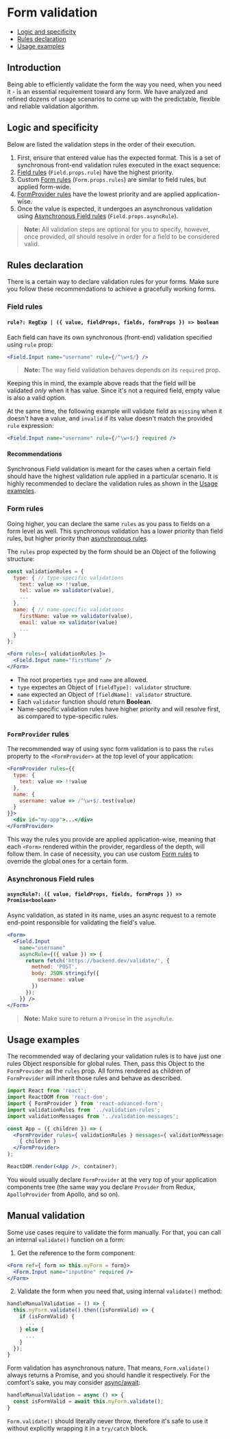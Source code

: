 # Form validation
* [Logic and specificity](#logic-and-specificity)
* [Rules declaration](#rules-declaration)
* [Usage examples](#usage-examples)

## Introduction
Being able to efficiently validate the form the way you need, when you need it - is an essential requirement toward any form. We have analyzed and refined dozens of usage scenarios to come up with the predictable, flexible and reliable validation algorithm.

## Logic and specificity
Below are listed the validation steps in the order of their execution.

1. First, ensure that entered value has the expected format. This is a set of synchronous front-end validation rules executed in the exact sequence:
  1. [Field rules](#field-rules) (`Field.props.rule`) have the highest priority.
  2. Custom [Form rules](#form-rules) (`Form.props.rules`) are similar to field rules, but applied form-wide.
  3. [FormProvider rules]() have the lowest priority and are applied application-wise.
2. Once the value is expected, it undergoes an asynchronous validation using [Asynchronous Field rules](#asynchronous-field-rules) (`Field.props.asyncRule`).

> **Note:** All validation steps are optional for you to specify, however, once provided, *all* should resolve in order for a field to be considered valid.

## Rules declaration
There is a certain way to declare validation rules for your forms. Make sure you follow these recommendations to achieve a gracefully working forms.

### Field rules
#### `rule?: RegExp | ({ value, fieldProps, fields, formProps }) => boolean`
Each field can have its own synchronous (front-end) validation specified using `rule` prop:
```jsx
<Field.Input name="username" rule={/^\w+$/} />
```
> **Note:** The way field validation behaves depends on its `required` prop.

Keeping this in mind, the example above reads that the field will be validated *only* when it has value. Since it's not a required field, empty value is also a valid option.

At the same time, the following example will validate field as `missing` when it doesn't have a value, and `invalid` if its value doesn't match the provided `rule` expression:
```jsx
<Field.Input name="username" rule={/^\w+$/} required />
```

#### Recommendations
Synchronous Field validation is meant for the cases when a certain field should have the highest validation rule applied in a particular scenario. It is highly recommended to declare the validation rules as shown in the [Usage examples](#usage-examples).

### Form rules
Going higher, you can declare the same `rules` as you pass to fields on a form level as well. This synchronous validation has a lower priority than field rules, but higher priority than [asynchronous rules](#asynchronous-field-rules).

The `rules` prop expected by the form should be an Object of the following structure:
```jsx
const validationRules = {
  type: { // type-specific validations
    text: value => !!value,
    tel: value => validator(value),
    ...
  },
  name: { // name-specific validations
    firstName: value => validator(value),
    email: value => validator(value)
    ...
  }
};

<Form rules={ validationRules }>
  <Field.Input name="firstName" />
</Form>
```
* The root properties `type` and `name` are allowed.
* `type` expectes an Object of `[fieldType]: validator` structure.
* `name` expected an Object of `[fieldName]: validator` structure.
* Each `validator` function should return **Boolean**.
* Name-specific validation rules have higher priority and will resolve first, as compared to type-specific rules.

### `FormProvider` rules
The recommended way of using sync form validation is to pass the `rules` property to the `<FormProvider>` at the top level of your application:
```jsx
<FormProvider rules={{
  type: {
    text: value => !!value
  },
  name: {
    username: value => /^\w+$/.test(value)
  }
}}>
  <div id="my-app">...</div>
</FormProvider>
```

This way the rules you provide are applied application-wise, meaning that each `<Form>` rendered within the provider, regardless of the depth, will follow them. In case of necessity, you can use custom [Form rules](#form-rules) to override the global ones for a certain form.

### Asynchronous Field rules
#### `asyncRule?: ({ value, fieldProps, fields, formProps }) => Promise<boolean>`
Async validation, as stated in its name, uses an async request to a remote end-point responsible for validating the field's value.

```jsx
<Form>
  <Field.Input
    name="username"
    asyncRule={({ value }) => {
      return fetch('https://backend.dev/validate/', {
        method: 'POST',
        body: JSON.stringify({
          username: value
        })
      });
    }} />
</Form>
```
> **Note:** Make sure to return a `Promise` in the `asyncRule`.

## Usage examples
The recommended way of declaring your validation rules is to have just one rules Object responsible for global rules. Then, pass this Object to the `FormProvider` as the `rules` prop. All forms rendered as children of `FormProvider` will inherit those rules and behave as described.

```jsx
import React from 'react';
import ReactDOM from 'react-dom';
import { FormProvider } from 'react-advanced-form';
import validationRules from '../validation-rules';
import validationMessages from '../validation-messages';

const App = ({ children }) => (
  <FormProvider rules={ validationRules } messages={ validationMessages }>
    { children }
  </FormProvider>
);

ReactDOM.render(<App />, container);
```

You would usually declare `FormProvider` at the very top of your application components tree (the same way you declare `Provider` from Redux, `ApolloProvider` from Apollo, and so on).

## Manual validation
Some use cases require to validate the form manually. For that, you can call an internal `validate()` function on a form:

1. Get the reference to the form component:
```jsx
<Form ref={ form => this.myForm = form}>
  <Form.Input name="inputOne" required />
</Form>
```

2. Validate the form when you need that, using internal `validate()` method:
```jsx
handleManualValidation = () => {
  this.myForm.validate().then((isFormValid) => {
    if (isFormValid) {
      ...
    } else {
      ...
    }
  });
}
```

Form validation has asynchronous nature. That means, `Form.validate()` always returns a Promise, and you should handle it respectively. For the comfort's sake, you may consider [async/await](https://developer.mozilla.org/en-US/docs/Web/JavaScript/Reference/Statements/async_function):
```jsx
handleManualValidation = async () => {
  const isFormValid = await this.myForm.validate();
}
```
`Form.validate()` should literally never throw, therefore it's safe to use it without explicitly wrapping it in a `try/catch` block.
